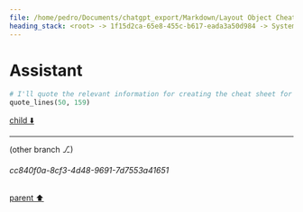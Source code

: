 ```yaml
---
file: /home/pedro/Documents/chatgpt_export/Markdown/Layout Object Cheat Sheet.md
heading_stack: <root> -> 1f15d2ca-65e8-455c-b617-eada3a50d984 -> System -> a46ba8e6-e266-4af7-bdb9-05708a267308 -> System -> aaa2f88e-481e-4d89-aced-3cda388b92d1 -> User -> 7a63f637-a1f4-4a1a-bfb9-206cd3a3a835 -> Assistant -> 34809d24-bdaa-495f-ab14-fe84ac12228c -> Tool -> a1fa7c8a-f8d2-43c7-a4e5-b471af4f90cd -> Assistant -> 722a93e2-0b4b-4d34-ba86-b4786ffcb230 -> Tool -> b603ced7-0ac2-4271-ba3e-5f4d0f5e66f0 -> Assistant
---
```

# Assistant

```python
# I'll quote the relevant information for creating the cheat sheet for the `Layout` object from the `rich` library.
quote_lines(50, 159)
```

[child ⬇️](#cc840f0a-8cf3-4d48-9691-7d7553a41651)

---

(other branch ⎇)
###### cc840f0a-8cf3-4d48-9691-7d7553a41651
[parent ⬆️](#b603ced7-0ac2-4271-ba3e-5f4d0f5e66f0)
